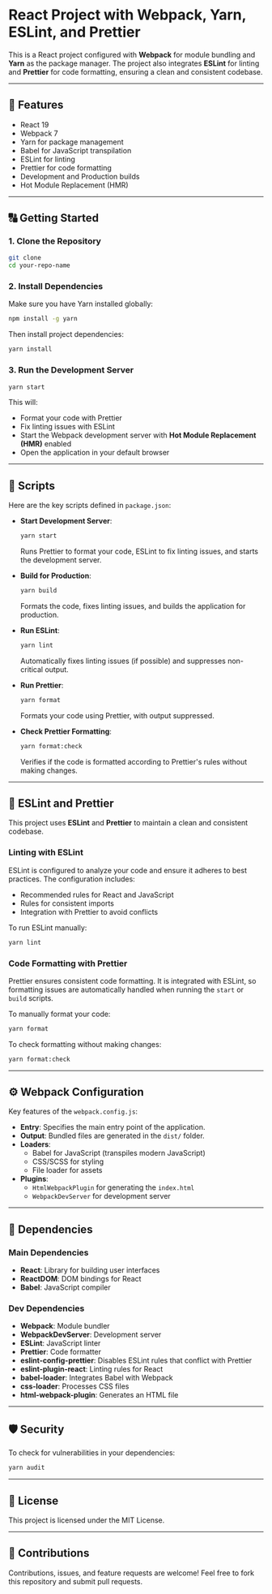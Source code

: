 # React Project with Webpack, Yarn, ESLint, and Prettier

This is a React project configured with **Webpack** for module bundling and **Yarn** as the package manager. The project also integrates **ESLint** for linting and **Prettier** for code formatting, ensuring a clean and consistent codebase.

---

## 🚀 Features

- React 19
- Webpack 7
- Yarn for package management
- Babel for JavaScript transpilation
- ESLint for linting
- Prettier for code formatting
- Development and Production builds
- Hot Module Replacement (HMR)

---

## 🔠 Getting Started

### 1. Clone the Repository

```bash
git clone
cd your-repo-name
```

### 2. Install Dependencies

Make sure you have Yarn installed globally:

```bash
npm install -g yarn
```

Then install project dependencies:

```bash
yarn install
```

### 3. Run the Development Server

```bash
yarn start
```

This will:

- Format your code with Prettier
- Fix linting issues with ESLint
- Start the Webpack development server with **Hot Module Replacement (HMR)** enabled
- Open the application in your default browser

---

## 🔧 Scripts

Here are the key scripts defined in `package.json`:

- **Start Development Server**:

  ```bash
  yarn start
  ```

  Runs Prettier to format your code, ESLint to fix linting issues, and starts the development server.

- **Build for Production**:

  ```bash
  yarn build
  ```

  Formats the code, fixes linting issues, and builds the application for production.

- **Run ESLint**:

  ```bash
  yarn lint
  ```

  Automatically fixes linting issues (if possible) and suppresses non-critical output.

- **Run Prettier**:

  ```bash
  yarn format
  ```

  Formats your code using Prettier, with output suppressed.

- **Check Prettier Formatting**:
  ```bash
  yarn format:check
  ```
  Verifies if the code is formatted according to Prettier's rules without making changes.

---

## 🚩 ESLint and Prettier

This project uses **ESLint** and **Prettier** to maintain a clean and consistent codebase.

### Linting with ESLint

ESLint is configured to analyze your code and ensure it adheres to best practices. The configuration includes:

- Recommended rules for React and JavaScript
- Rules for consistent imports
- Integration with Prettier to avoid conflicts

To run ESLint manually:

```bash
yarn lint
```

### Code Formatting with Prettier

Prettier ensures consistent code formatting. It is integrated with ESLint, so formatting issues are automatically handled when running the `start` or `build` scripts.

To manually format your code:

```bash
yarn format
```

To check formatting without making changes:

```bash
yarn format:check
```

---

## ⚙️ Webpack Configuration

Key features of the `webpack.config.js`:

- **Entry**: Specifies the main entry point of the application.
- **Output**: Bundled files are generated in the `dist/` folder.
- **Loaders**:
  - Babel for JavaScript (transpiles modern JavaScript)
  - CSS/SCSS for styling
  - File loader for assets
- **Plugins**:
  - `HtmlWebpackPlugin` for generating the `index.html`
  - `WebpackDevServer` for development server

---

## 🪩 Dependencies

### Main Dependencies

- **React**: Library for building user interfaces
- **ReactDOM**: DOM bindings for React
- **Babel**: JavaScript compiler

### Dev Dependencies

- **Webpack**: Module bundler
- **WebpackDevServer**: Development server
- **ESLint**: JavaScript linter
- **Prettier**: Code formatter
- **eslint-config-prettier**: Disables ESLint rules that conflict with Prettier
- **eslint-plugin-react**: Linting rules for React
- **babel-loader**: Integrates Babel with Webpack
- **css-loader**: Processes CSS files
- **html-webpack-plugin**: Generates an HTML file

---

## 🛡️ Security

To check for vulnerabilities in your dependencies:

```bash
yarn audit
```

---

## 📜 License

This project is licensed under the MIT License.

---

## 🙌 Contributions

Contributions, issues, and feature requests are welcome! Feel free to fork this repository and submit pull requests.
